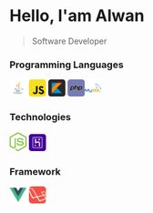 # Hello, I'am Alwan

>Software Developer

### Programming Languages
<img src = 'https://github.com/Alwanly/alwanly/blob/master/images/java.svg' height='30'/> <img src = 'https://github.com/Alwanly/alwanly/blob/master/images/javascript.svg' width='30'/> <img src = 'https://github.com/Alwanly/alwanly/blob/master/images/kotlin.svg' width='30'/> <img src = 'https://github.com/Alwanly/alwanly/blob/master/images/php.svg' width='30'/><img src = 'https://github.com/Alwanly/alwanly/blob/master/images/mysql.svg' width='30'/>

### Technologies
<img src = 'https://github.com/Alwanly/alwanly/blob/master/images/nodejs.svg' width='30'/> <img src = 'https://github.com/Alwanly/alwanly/blob/master/images/heroku.svg' width='30'/>

### Framework
<img src = 'https://github.com/Alwanly/alwanly/blob/master/images/vuejs.svg' width='30'/> <img src = 'https://github.com/Alwanly/alwanly/blob/master/images/laravel.svg' width='30'/>
